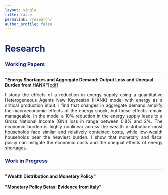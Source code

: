 ```yaml
---
layout: single
title: false
permalink: /research/
author_profile: false
---
```

<h1 style="color:rgb(27,39,113);">Research</h1> 

<h3 style="color:rgb(27,39,113);">Working Papers</h3> 

<hr style = "height:0.5px;border-width:0;color:gray;background-color:rgb(216,216,216)">

**"Energy Shortages and Aggregate Demand: Output Loss and Unequal Burden from HANK"**[[pdf](/upload/wp/energy_hank.pdf)] <br> 
<div style="text-align: justify">I study the effects of a reduction in energy supply using a quantitative Heterogeneous Agents New Keynesian (HANK) model with energy as a critical production input. I find that changes in
aggregate demand amplify the macroeconomic effects of the energy shock, but these effects remain
manageable. In the model a 10% reduction in the energy supply leads to a Gross National
Income (GNI) loss in range between 0.8% and 2%. The economic burden is highly nonlinear
across the wealth distribution: most households face similar and relatively contained costs,
while low-wealth households bear the heaviest burden. I show that monetary and fiscal policy
can mitigate the economic costs and the unequal effects of energy shortages.
</div>

<h3 style="color:rgb(27,39,113);">Work in Progress</h3> 

<hr style = "height:0.5px;border-width:0;color:gray;background-color:rgb(216,216,216)">

**"Wealth Distribution and Monetary Policy"**<br> 
<br> 
**"Monetary Policy Betas: Evidence from Italy"**<br> 
<br> 

  <br>
    <br>
      <br>
        <br>
          <br>
            <br>
              <br>
                <br>
                  <br>
                    <br>
